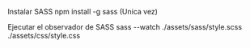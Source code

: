 Instalar SASS
npm install -g sass (Unica vez)

Ejecutar el observador de SASS
sass --watch ./assets/sass/style.scss ./assets/css/style.css